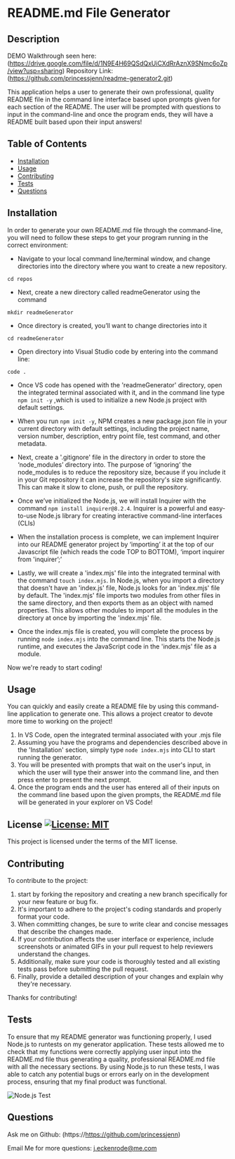 # README.md File Generator


## Description

DEMO Walkthrough seen here: (https://drive.google.com/file/d/1N9E4H69QSdQxUiCXdRrAznX9SNmc6oZp/view?usp=sharing) 
Repository Link: (https://github.com/princessjenn/readme-generator2.git)

This application helps a user to generate their own professional, quality README file in the command line interface based upon prompts given for each section of the README. The user will be prompted with questions to input in the command-line and once the program ends, they will have a README built based upon their input answers!


## Table of Contents

- [Installation](#installation)
- [Usage](#usage)
- [Contributing](#contributing)
- [Tests](#tests)
- [Questions](#questions)



## Installation

In order to generate your own README.md file through the command-line, you will need to follow these steps to get your program running in the correct environment:

- Navigate to your local command line/terminal window, and change directories into the directory where you want to create a new repository.

```cd repos```

- Next, create a new directory called readmeGenerator using the command 

```mkdir readmeGenerator```

- Once directory is created, you’ll want to change directories into it

```cd readmeGenerator```

- Open directory into Visual Studio code by entering into the command line:

```code .```

- Once VS code has opened with the 'readmeGenerator' directory, open the integrated terminal associated with it, and in the command line type ```npm init -y``` ,which is used to initialize a new Node.js project with default settings.
 
- When you run ```npm init -y```, NPM creates a new package.json file in your current directory with default settings, including the project name, version number, description, entry point file, test command, and other metadata.

- Next, create a '.gitignore' file in the directory in order to store the ‘node_modules’ directory into. The purpose of ‘ignoring’ the node_modules is to reduce the repository size, because if you include it in your Git repository it can increase the repository's size significantly. This can make it slow to clone, push, or pull the repository.

- Once we’ve initialized the Node.js, we will install Inquirer with the command ```npm install inquirer@8.2.4```. Inquirer is a powerful and easy-to-use Node.js library for creating interactive command-line interfaces (CLIs)

- When the installation process is complete, we can implement Inquirer into our README generator project by ‘importing’ it at the top of our Javascript file (which reads the code TOP to BOTTOM), ‘import inquirer from 'inquirer’;’

- Lastly, we will create a 'index.mjs' file into the integrated terminal with the command ```touch index.mjs```. In Node.js, when you import a directory that doesn't have an 'index.js' file, Node.js looks for an 'index.mjs' file by default. The 'index.mjs' file imports two modules from other files in the same directory, and then exports them as an object with named properties. This allows other modules to import all the modules in the directory at once by importing the 'index.mjs' file.

- Once the index.mjs file is created, you will complete the process by running ```node index.mjs``` into the command line. 
This starts the Node.js runtime, and executes the JavaScript code in the 'index.mjs' file as a module.

Now we're ready to start coding!

## Usage

You can quickly and easily create a README file by using this command-line application to generate one. This allows a project creator to devote more time to working on the project!

1. In VS Code, open the integrated terminal associated with your .mjs file
2. Assuming you have the programs and dependencies described above in the 'Installation' section, simply type ```node index.mjs``` into CLI to start running the generator.
3. You will be presented with prompts that wait on the user's input, in which the user will type their answer into the command line, and then press enter to present the next prompt.
4. Once the program ends and the user has entered all of their inputs on the command line based upon the given prompts, the README.md file will be generated in your explorer on VS Code!


## License [![License: MIT](https://img.shields.io/badge/License-MIT-yellow.svg)](https://opensource.org/licenses/MIT)

This project is licensed under the terms of the MIT license.


## Contributing

To contribute to the project: 

1. start by forking the repository and creating a new branch specifically for your new feature or bug fix.
2. It's important to adhere to the project's coding standards and properly format your code.
3. When committing changes, be sure to write clear and concise messages that describe the changes made.
4. If your contribution affects the user interface or experience, include screenshots or animated GIFs in your pull request to help reviewers understand the changes. 
5. Additionally, make sure your code is thoroughly tested and all existing tests pass before submitting the pull request.
6. Finally, provide a detailed description of your changes and explain why they're necessary.

Thanks for contributing! 



## Tests

To ensure that my README generator was functioning properly, I used Node.js to runtests on my generator application. These tests allowed me to check that my functions were correctly applying user input into the README.md file thus generating a quality, professional README.md file with all the necessary sections. By using Node.js to run these tests, I was able to catch any potential bugs or errors early on in the development process, ensuring that my final product was functional.
 
![Node.js Test](testing-node-screenshot.png)

## Questions

Ask me on Github: (https://https://github.com/princessjenn)

Email Me for more questions: j.eckenrode@me.com

